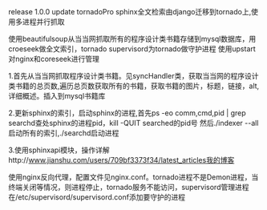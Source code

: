 release 1.0.0
update
tornadoPro
sphinx全文检索由django迁移到tornado上,使用多进程并行抓取

使用beautifulsoup从当当网抓取所有的程序设计类书籍存储到mysql数据库，用croeseek做全文索引，tornado
supervisord为tornado做守护进程  使用upstart对nginx和coreseek进行管理

1.首先从当当网抓取程序设计类书籍。见syncHandler类，获取当当网的程序设计类书籍的总页数,遍历总页数获取所有的书籍，获取书籍的图片，标题，链接，alt,详细概述。插入到mysql书籍库

2.更新sphinx的索引，启动sphinx的进程,首先ps -eo comm,cmd,pid | grep searchd查处sphinx的进程pid，kill -QUIT searched的pid号 然后./indexer --all启动所有的索引,./searchd启动进程

3.使用sphinxapi模块，操作详解http://www.jianshu.com/users/709bf3373f34/latest_articles我的博客



使用nginx反向代理，配置文件见nginx.conf。tornado进程不是Demon进程，当终端关闭等情况，则进程停止，tornado服务不能访问，supervisord管理进程在/etc/supervisord/supervisord.conf添加要守护的进程
